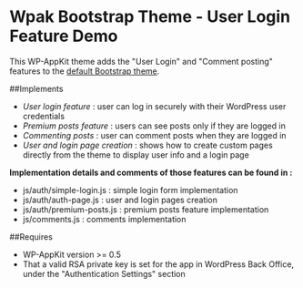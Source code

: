 <!--
Theme Name: A Super Off Canvas Bootstrap Theme
Description: Off Canvas Bootstrap WP-AppKit theme featuring User Login
Version: 0.3
Theme URI: 
Author: UncatCrea			
Author URI: http://uncategorized-creations.com	
WP-AppKit Version Required: >= 0.5	
-->

# Wpak Bootstrap Theme - User Login Feature Demo

This WP-AppKit theme adds the "User Login" and "Comment posting" features to the <a href="https://github.com/uncatcrea/wpak-theme-bootstrap">default Bootstrap theme</a>.

##Implements

* *User login feature* : user can log in securely with their WordPress user credentials
* *Premium posts feature* : users can see posts only if they are logged in
* *Commenting posts* : user can comment posts when they are logged in
* *User and login page creation* : shows how to create custom pages directly from the theme to display user info and a login page

**Implementation details and comments of those features can be found in :**

* js/auth/simple-login.js : simple login form implementation
* js/auth/auth-page.js : user and login pages creation
* js/auth/premium-posts.js : premium posts feature implementation
* js/comments.js : comments implementation

##Requires

* WP-AppKit version >= 0.5
* That a valid RSA private key is set for the app in WordPress Back Office, under the "Authentication Settings" section
